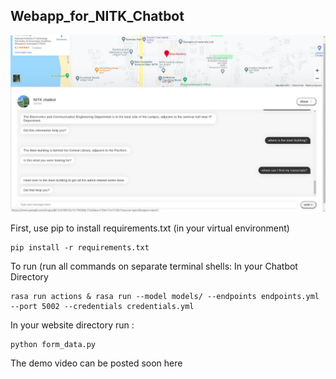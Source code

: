 ## Webapp_for_NITK_Chatbot



![Preview](https://github.com/FelixFelicis555/Webapp_for_Chatbot/blob/main/chatbot1.jpeg?raw=true)




First, use pip to install requirements.txt (in your virtual environment)
```
pip install -r requirements.txt
```
To run (run all commands on separate terminal shells: In your Chatbot Directory
```
rasa run actions & rasa run --model models/ --endpoints endpoints.yml --port 5002 --credentials credentials.yml
```
In your website directory run :
```
python form_data.py
```
The demo video can be posted soon here
